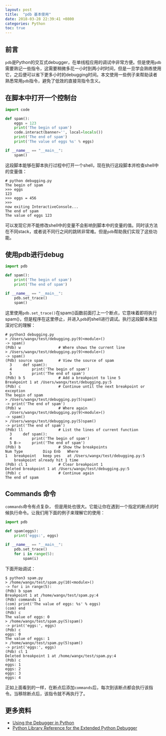 ```yaml
---
layout: post
title:  "pdb 基本使用"
date: 2018-03-28 22:39:41 +0800 
categories: Python
toc: true
---
```


## 前言
`pdb`是Python的交互式debugger，在单线程应用的调试中非常方便。但是使用`pdb`需要熟记一些指令，这需要稍微多花一小时到两小时时间，但是一旦学会熟练使用它，之后便可以省下更多小时的debugging时间。本文使用一些例子来帮助读者熟悉常用`pdb`指令，避免了低效的直接背指令含义。

## 在脚本中打开一个控制台
```python
import code

def spam():
    eggs = 123
    print('The begin of spam')
    code.interact(banner='', local=locals())
    print('The end of spam')
    print('The value of eggs %s' % eggs)

if __name__ == "__main__":
    spam()
```
这段脚本能够在脚本执行过程中打开一个shell，现在执行这段脚本并检查shell中的变量值：
```
# python debugging.py
The begin of spam
>>> eggs
123
>>> eggs = 456
>>>
now exiting InteractiveConsole...
The end of spam
The value of eggs 123
```
可以发现它并不能修改shell中的变量不会影响到脚本中的变量的值。同时该方法在不同stack，或者说不同行之间的跳转非常难。但是`pdb`帮助我们实现了这些功能。

## 使用pdb进行debug
```python
import pdb

def spam():
    print('The begin of spam')
    print('The end of spam')

if __name__ == "__main__":
    pdb.set_trace()
    spam()
```
这里使用`pdb.set_trace()`在spam()函数前面打上一个断点，它意味着即将执行spam()，但是程序在这里停止，并进入`pdb`的shell进行调试。执行这段脚本来加深对它的理解：
```
# python3 debugging.py
> /Users/wangx/test/debugging.py(9)<module>()
-> spam()
(Pdb) w                 # Where shows the current line
> /Users/wangx/test/debugging.py(9)<module>()
-> spam()
(Pdb) source spam       # View the source of spam
  3  	def spam():
  4  	    print('The begin of spam')
  5  	    print('The end of spam')
(Pdb) b 5               # Add a breakpoint to line 5
Breakpoint 1 at /Users/wangx/test/debugging.py:5
(Pdb) c                 # Continue until the next breakpoint or exception
The begin of spam
> /Users/wangx/test/debugging.py(5)spam()
-> print('The end of spam')
(Pdb) w                 # Where again
  /Users/wangx/test/debugging.py(9)<module>()
-> spam()
> /Users/wangx/test/debugging.py(5)spam()
-> print('The end of spam')
(Pdb) ll                # List the lines of current function
  3  	def spam():
  4  	    print('The begin of spam')
  5 B->	    print('The end of spam')
(Pdb) b                 # Show thw breakpoints
Num Type         Disp Enb   Where
1   breakpoint   keep yes   at /Users/wangx/test/debugging.py:5
	breakpoint already hit 1 time
(Pdb) cl 1              # Clear breakpoint 1
Deleted breakpoint 1 at /Users/wangx/test/debugging.py:5
(Pdb) c                 # Continue again
The end of spam
```

## Commands 命令
`commands`命令有点复杂， 但是用处也很大。它能让你在遇到一个指定的断点的时候执行命令。让我们用下面的例子来理解它的使用：

```python
import pdb

def spam(eggs):
    print('eggs:', eggs)

if __name__ == "__main__":
    pdb.set_trace()
    for i in range(5):
        spam(i)
```
下面开始调试：
```
$ python3 spam.py
> /home/wangx/test/spam.py(10)<module>()
-> for i in range(5):
(Pdb) b spam
Breakpoint 1 at /home/wangx/test/spam.py:4
(Pdb) commands 1
(com) print('The value of eggs: %s' % eggs)
(com) end
(Pdb) c
The value of eggs: 0
> /home/wangx/test/spam.py(5)spam()
-> print('eggs:', eggs)
(Pdb) c
eggs: 0
The value of eggs: 1
> /home/wangx/test/spam.py(5)spam()
-> print('eggs:', eggs)
(Pdb) cl 1
Deleted breakpoint 1 at /home/wangx/test/spam.py:4
(Pdb) c
eggs: 1
eggs: 2
eggs: 3
eggs: 4
```
正如上面看到的一样，在断点后添加`commands`后，每次到该断点都会执行该指令。当移除断点后，该指令就不再执行了。


## 更多资料
* [Using the Debugger in Python](https://cse.msu.edu/~ahmedibr/__resources/spartanhackers-debugging-with-python.pdf)
* [Python Library Reference for the Extended Python Debugger](http://bashdb.sourceforge.net/pydb/pydb/lib/subsubsection-resume.html)
